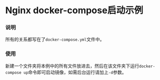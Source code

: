 # Nginx docker-compose启动示例

### 说明
所有的关系都写在了`docker-compose.yml`文件中。

### 使用
新建一个文件夹将本例中的所有文件放进去，然后在该文件夹下运行`docker-compose up`命令即可启动镜像，如需后台运行请加上`-d`参数。